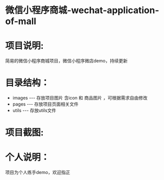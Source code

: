 # 微信小程序商城-wechat-application-of-mall

# 项目说明:
简易的微信小程序商城项目，微信小程序微店demo，持续更新

# 目录结构：
* images --- 存放项目图片 含icon 和 商品图片 ，可根据需求自由修改
* pages --- 存放项目页面相关文件
* utils --- 存放utils文件

# 项目截图:



# 个人说明：
项目为个人练手demo，欢迎指正
